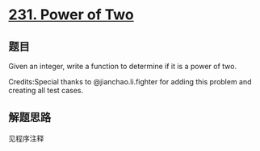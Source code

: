 # [231. Power of Two](https://leetcode.com/problems/power-of-two/)

## 题目

Given an integer, write a function to determine if it is a power of two.

Credits:Special thanks to @jianchao.li.fighter for adding this problem and creating all test cases.

## 解题思路

见程序注释
